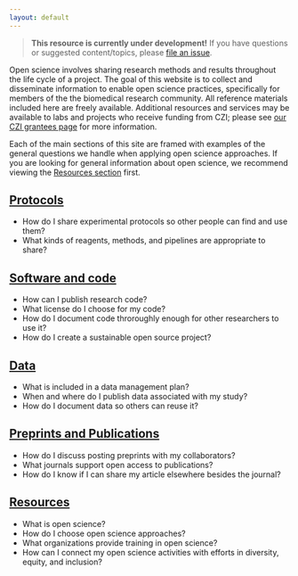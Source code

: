 ```yaml
---
layout: default
---
```


> **This resource is currently under development!**
> If you have questions or suggested content/topics,
> please [file an issue](https://github.com/chanzuckerberg/open-science/issues).

Open science involves sharing research methods and results throughout the life cycle of a project.
The goal of this website is to collect and disseminate information to enable open science practices,
specifically for members of the the biomedical research community.
All reference materials included here are freely available.
Additional resources and services may be available to labs and projects who receive funding from CZI;
please see [our CZI grantees page](/open-science/czi-grantees/)
for more information.

Each of the main sections of this site are framed with 
examples of the general questions we handle when applying open science approaches.
If you are looking for general information about open science,
we recommend viewing the [Resources section](#resources) first.

## [Protocols](/open-science/protocols/overview/)

- How do I share experimental protocols so other people can find and use them?
- What kinds of reagents, methods, and pipelines are appropriate to share?

## [Software and code](/open-science/code/overview/)

- How can I publish research code?
- What license do I choose for my code?
- How do I document code throroughly enough for other researchers to use it?
- How do I create a sustainable open source project?

## [Data](/open-science/data_sharing/overview/)

- What is included in a data management plan?
- When and where do I publish data associated with my study?
- How do I document data so others can reuse it?

## [Preprints and Publications](/open-science/publications/overview/)

- How do I discuss posting preprints with my collaborators?
- What journals support open access to publications?
- How do I know if I can share my article elsewhere besides the journal?

## [Resources](/open-science/resources/overview/)

- What is open science?
- How do I choose open science approaches?
- What organizations provide training in open science?
- How can I connect my open science activities with efforts in diversity, equity, and inclusion?
